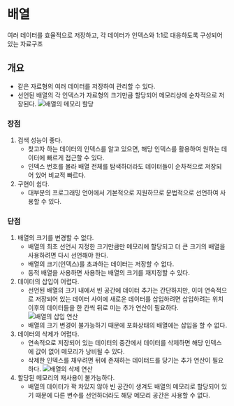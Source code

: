 # 배열
여러 데이터를 효율적으로 저장하고, 각 데이터가 인덱스와 1:1로 대응하도록 구성되어 있는 자료구조

## 개요
- 같은 자료형의 여러 데이터를 저장하여 관리할 수 있다.
- 선언된 배열의 각 인덱스가 자료형의 크기만큼 할당되어 메모리상에 순차적으로 저장된다.
![배열의 메모리 할당](https://beginnersbook.com/wp-content/uploads/2018/10/array.jpg)

### 장점
1. 검색 성능이 좋다.
    - 찾고자 하는 데이터의 인덱스를 알고 있으면, 해당 인덱스를 활용하여 원하는 데이터에 빠르게 접근할 수 있다.
    - 인덱스 번호를 몰라 배열 전체를 탐색하더라도 데이터들이 순차적으로 저장되어 있어 비교적 빠르다.
2. 구현이 쉽다.
    - 대부분의 프로그래밍 언어에서 기본적으로 지원하므로 문법적으로 선언하여 사용할 수 있다.

### 단점
1. 배열의 크기를 변경할 수 없다.
    - 배열의 최초 선언시 지정한 크기만큼만 메모리에 할당되고 더 큰 크기의 배열을 사용하려면 다시 선언해야 한다.
    - 배열의 크기(인덱스)를 초과하는 데이터는 저장할 수 없다.
    - 동적 배열을 사용하면 사용하는 배열의 크기를 재지정할 수 있다.
2. 데이터의 삽입이 어렵다.
    - 선언된 배열의 크기 내에서 빈 공간에 데이터 추가는 간단하지만, 이미 연속적으로 저장되어 있는 데이터 사이에 새로운 데이터를 삽입하려면 삽입하려는 위치 이후의 데이터들을 한 칸씩 뒤로 미는 추가 연산이 필요하다.
    ![배열의 삽입 연산](https://www.w3resource.com/w3r_images/java-array-image-exercise-9.png)
    - 배열의 크기 변경이 불가능하기 때문에 포화상태의 배열에는 삽입을 할 수 없다.
3. 데이터의 삭제가 어렵다.
    - 연속적으로 저장되어 있는 데이터의 중간에서 데이터를 삭제하면 해당 인덱스에 값이 없어 메모리가 낭비될 수 있다.
    - 삭제한 인덱스를 채우려면 뒤에 존재하는 데이터드를 당기는 추가 연산이 필요하다.
    ![배열의 삭제 연산](https://secureservercdn.net/160.153.138.219/b79.d22.myftpupload.com/wp-content/uploads/2015/07/Delete-element-from-an-array-in-C.png)
4. 할당된 메모리의 재사용이 불가능하다.
    - 배열의 데이터가 꽉 차있지 않아 빈 공간이 생겨도 배열의 메모리로 할당되어 있기 때문에 다른 변수를 선언하더라도 해당 메모리 공간은 사용할 수 없다.